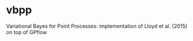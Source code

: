 # vbpp
Variational Bayes for Point Processes: implementation of Lloyd et al. (2015) on top of GPflow
